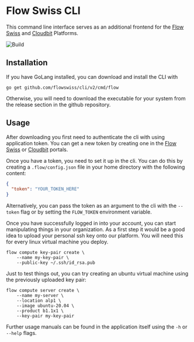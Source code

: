 # Flow Swiss CLI

This command line interface serves as an additional frontend for the [Flow Swiss](https://my.flow.swiss) and [Cloudbit](https://my.cloudbit.ch) Platforms.

![Build](https://github.com/flowswiss/cli/workflows/Build/badge.svg)

## Installation

If you have GoLang installed, you can download and install the CLI with 

```shell script
go get github.com/flowswiss/cli/v2/cmd/flow
```

Otherwise, you will need to download the executable for your system from the
release section in the github repository.

## Usage

After downloading you first need to authenticate the cli with using application
token. You can get a new token by creating one in the 
[Flow Swiss](https://my.flow.swiss/#/organization/applications) or 
[Cloudbit](https://my.cloudbit.ch/#/organization/applications) portals.

Once you have a token, you need to set it up in the cli. You can do this by
creating a `.flow/config.json` file in your home directory with the following
content:

```json
{
  "token": "YOUR_TOKEN_HERE"
}
```

Alternatively, you can pass the token as an argument to the cli with the
`--token` flag or by setting the `FLOW_TOKEN` environment variable.

Once you have successfully logged in into your account, you can start
manipulating things in your organization. As a first step it would be a good
idea to upload your personal ssh key onto our platform. You will need this for
every linux virtual machine you deploy. 
```shell script
flow compute key-pair create \
    --name my-key-pair \
    --public-key ~/.ssh/id_rsa.pub
```

Just to test things out, you can try creating an ubuntu virtual machine using
the previously uploaded key pair:
```shell script
flow compute server create \
    --name my-server \
    --location alp1 \
    --image ubuntu-20.04 \
    --product b1.1x1 \
    --key-pair my-key-pair
```

Further usage manuals can be found in the application itself using the `-h` or
`--help` flags.